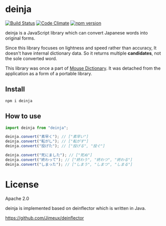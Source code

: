 # deinja

[![Build Status](https://travis-ci.org/wtetsu/deinja.svg?branch=master)](https://travis-ci.org/wtetsu/deinja)
[![Code Climate](https://codeclimate.com/github/wtetsu/deinja/badges/gpa.svg)](https://codeclimate.com/github/wtetsu/deinja)
[![npm version](https://badge.fury.io/js/deinja.svg)](https://badge.fury.io/js/deinja)

deinja is a JavaScript library which can convert Japanese words into original forms.

Since this library focuses on lightness and speed rather than accuracy, It doesn't have internal dictionary data. So it returns multiple **candidates**, not the sole converted word.

This library was once a part of [Mouse Dictionary](https://github.com/wtetsu/mouse-dictionary). It was detached from the application as a form of a portable library.

## Install

```
npm i deinja
```

## How to use

```js
import deinja from "deinja";

deinja.convert("素早く"); // ["素早い"]
deinja.convert("転がし"); // ["転がす"]
deinja.convert("投げた"); // ["投げる", "投ぐ"]

deinja.convert("死にました"); // ["死ぬ"]
deinja.convert("終わって"); // ["終わう", "終わつ", "終わる"]
deinja.convert("しまった"); // ["しまう", "しまつ", "しまる"]
```

# License

Apache 2.0

deinja is implemented based on deinflector which is written in Java.

https://github.com/Jimeux/deinflector
